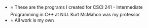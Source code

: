 - :star: These are the programs I created for CSCI 241 - Intermediate Programming in C++ at NIU. Kurt McMahon was my professor
- :star: All work is my own
